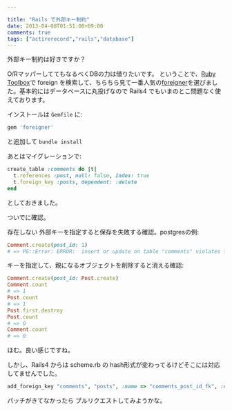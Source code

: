 ```yaml
---

title: "Rails で外部キー制約"
date: 2013-04-08T01:51:00+09:00
comments: true
tags: ["actirerecord","rails","database"]
---
```


外部キー制約は好きですか？

O/RマッパーしててもなるべくDBの力は借りたいです。
ということで、[Ruby Toolbox](https://www.ruby-toolbox.com/)で foreign を検索して、ちらちら見て一番人気の[foreigner](https://github.com/matthuhiggins/foreigner)を選びました。基本的にはデータベースに丸投げなので Rails4 でもいまのとこ問題なく使えております。


インストールは `Gemfile` に:

```ruby
gem 'foreigner'
```

と追加して `bundle install`

あとはマイグレーションで:

```ruby
create_table :comments do |t|
  t.references :post, null: false, index: true
  t.foreign_key :posts, dependent: :delete
end
```

としておきました。


ついでに確認。

存在しない 外部キーを指定すると保存を失敗する確認。postgresの例:
```ruby
Comment.create(post_id: 1)
# => PG::Error: ERROR:  insert or update on table "comments" violates foreign key constraint "comments_post_id_fk"
```

キーを指定して、親になるオブジェクトを削除すると消える確認:
```ruby
Comment.create(post_id: Post.create)
Comment.count
# => 1
Post.count
# => 1
Post.first.destroy
Post.count
# => 0
Comment.count
# => 0
```

ほむ。良い感じですね。

しかし、Rails4 からは scheme.rb の hash形式が変わってるけどそこには対応してませんでした。

```ruby
add_foreign_key "comments", "posts", :name => "comments_post_id_fk", :dependent => :delete
```

パッチがきてなかったら プルリクエストしてみようかな。
